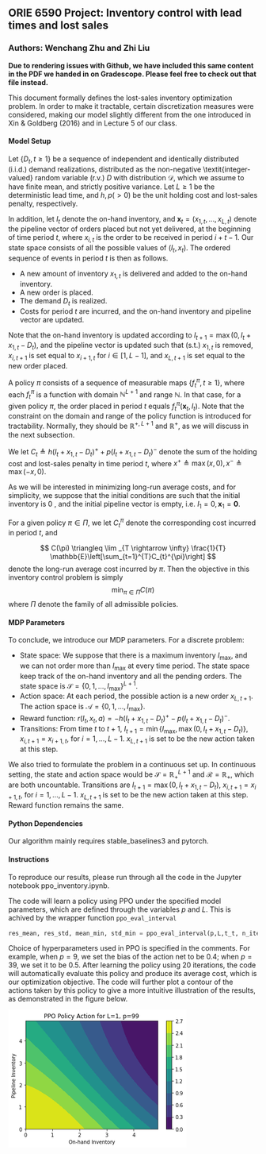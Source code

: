 ## ORIE 6590 Project: Inventory control with lead times and lost sales
### Authors: Wenchang Zhu and Zhi Liu

**Due to rendering issues with Github, we have included this same content in the PDF we handed in on Gradescope. Please feel free to check out that file instead.**

This document formally defines the lost-sales inventory optimization problem. In order to make it tractable, certain discretization measures were considered, making our model slightly different from the one introduced in Xin & Goldberg (2016) and in Lecture 5 of our class.

#### Model Setup

Let $\left\{D_{t}, t \geq 1\right\}$ be a sequence of independent and identically distributed (i.i.d.) demand realizations, distributed as the non-negative \textit{integer-valued} random variable (r.v.) $D$ with distribution $\mathcal{D}$, which we assume to have finite mean, and strictly positive variance. Let $L \geq 1$ be the deterministic lead time, and $h, p(>0)$ be the unit holding cost and lost-sales penalty, respectively.

In addition, let $I_{t}$ denote the on-hand inventory, and $\mathbf{x}_{t}=\left(x_{1, t}, \ldots, x_{L, t}\right)$ denote the pipeline vector of orders placed but not yet delivered, at the beginning of time period $t$, where $x_{i, t}$ is the order to be received in period $i+t-1$. Our state space consists of all the possible values of $(I_t,x_t)$. The ordered sequence of events in period $t$ is then as follows.

- A new amount of inventory $x_{1, t}$ is delivered and added to the on-hand inventory.
- A new order is placed.
- The demand $D_{t}$ is realized.
- Costs for period $t$ are incurred, and the on-hand inventory and pipeline vector are updated.
  


Note that the on-hand inventory is updated according to $I_{t+1}=\max \left(0, I_{t}+x_{1, t}-D_{t}\right)$, and the pipeline vector is updated such that (s.t.) $x_{1, t}$ is removed, $x_{i, t+1}$ is set equal to $x_{i+1, t}$ for $i \in[1, L-1]$, and $x_{L, t+1}$ is set equal to the new order placed. 

A policy $\pi$ consists of a sequence of measurable maps $\left\{f_{t}^{\pi}, t \geq 1\right\}$, where each $f_{t}^{\pi}$ is a function with domain $\mathbb{N}^{L+1}$ and range $\mathbb{N}$. In that case, for a given policy $\pi$, the order placed in period $t$ equals $f_{t}^{\pi}\left(\mathbf{x}_{t}, I_{t}\right)$. Note that the constraint on the domain and range of the policy function is introduced for tractability. Normally, they should be $\mathbb{R}^{+,L+1}$ and $\mathbb{R}^{+}$, as we will discuss in the next subsection.

We let $C_{t} \triangleq h\left(I_{t}+x_{1, t}-D_{t}\right)^{+}+p\left(I_{t}+x_{1, t}-D_{t}\right)^{-}$ denote the sum of the holding cost and lost-sales penalty in time period $t$, where $x^{+} \triangleq \max (x, 0), x^{-} \triangleq \max (-x, 0)$. 

As we will be interested in minimizing long-run average costs, and for simplicity, we suppose that the initial conditions are such that the initial inventory is 0 , and the initial pipeline vector is empty, i.e. $I_{1}=0, \mathbf{x}_{1}=\mathbf{0}$. 

For a given policy $\pi \in \Pi$, we let $C_{t}^{\pi}$ denote the corresponding cost incurred in period $t$, and 

$$
C(\pi) \triangleq \lim _{T \rightarrow \infty} \frac{1}{T} \mathbb{E}\left[\sum_{t=1}^{T}C_{t}^{\pi}\right]
$$
denote the long-run average cost incurred by $\pi$. Then the objective in this inventory control problem is simply
$$
\min_{\pi\in \Pi} C(\pi)
$$
where $\Pi$ denote the family of all admissible policies.

#### MDP Parameters

To conclude, we introduce our MDP parameters. For a discrete problem:

- State space: We suppose that there is a maximum inventory $I_{\max}$, and we can not order more than $I_{\max}$ at every time period. The state space keep track of the on-hand inventory and all the pending orders. The state space is $\mathcal{S}=\{0,1,\dots,I_{\max}\}^{L+1}$.
- Action space: At each period, the possible action is a new order $x_{L,t+1}$. The action space is $\mathcal{A}=\{0,1,\dots,I_{\max}\}$.
- Reward function: $r(I_t,x_t,a)=-h\left(I_{t}+x_{1, t}-D_{t}\right)^{+}-p\left(I_{t}+x_{1, t}-D_{t}\right)^{-}$.
- Transitions: From time $t$ to $t+1$, $I_{t+1}=\min\{I_{\max},\max \left(0, I_{t}+x_{1, t}-D_{t}\right)\}$, $x_{i,t+1}=x_{i+1,t}$, for $i=1,\dots,L-1$. $x_{L,t+1}$ is set to be the new action taken at this step. 

We also tried to formulate the problem in a continuous set up. In continuous setting, the state and action space would be $\mathcal{S}=\mathbb{R}_{+}^{L+1}$ and $\mathcal{R}=\mathbb{R}_{+}$, which are both uncountable. Transitions are $I_{t+1}=\max \left(0, I_{t}+x_{1, t}-D_{t}\right)$, $x_{i,t+1}=x_{i+1,t}$, for $i=1,\dots,L-1$. $x_{L,t+1}$ is set to be the new action taken at this step. Reward function remains the same.


#### Python Dependencies
Our algorithm mainly requires stable_baselines3 and pytorch.

#### Instructions

To reproduce our results, please run through all the code in the Jupyter notebook ppo_inventory.ipynb. 

The code will learn a policy using PPO under the specified model parameters, which are defined through the variables $p$ and $L$. This is achived by the wrapper function `ppo_eval_interval`

```python
res_mean, res_std, mean_min, std_min = ppo_eval_interval(p,L,t_t, n_iter, n_step, gae_lambda, learning_rate,bias)
```


Choice of hyperparameters used in PPO is specified in the comments. For example, when $p=9$, we set the bias of the action net to be 0.4; when $p=39$, we set it to be 0.5. After learning the policy using 20 iterations, the code will automatically evaluate this policy and produce its average cost, which is our optimization objective. The code will further plot a contour of the actions taken by this policy to give a more intuitive illustration of the results, as demonstrated in the figure below.

![alt text](/color991.png)
